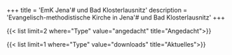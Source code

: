 +++
title = 'EmK Jena'# und Bad Klosterlausnitz'
description = 'Evangelisch-methodistische Kirche in Jena'# und Bad Klosterlausnitz'
+++

{{< list limit=2 where="Type" value="angedacht" title="Angedacht">}}

{{< list limit=1 where="Type" value="downloads" title="Aktuelles">}}